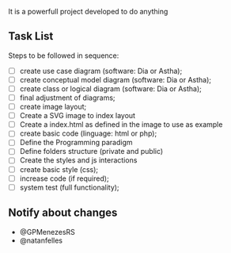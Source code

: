 
  It is a powerfull project developed to do anything
  
 ## Task List
  Steps to be followed in sequence:
 - [ ] create use case diagram (software: Dia or Astha);
 - [ ] create conceptual model diagram (software: Dia or Astha);
 - [ ] create class or logical diagram (software: Dia or Astha);
 - [ ] final adjustment of diagrams;
 - [ ] create image layout;
 - [ ] Create a SVG image to index layout
 - [ ] Create a index.html as defined in the image to use as example
 - [ ] create basic code (linguage: html or php);
 - [ ] Define the Programming paradigm
 - [ ] Define folders structure (private and public)
 - [ ] Create the styles and js interactions
 - [ ] create basic style (css);
 - [ ] increase code (if required);
 - [ ] system test (full functionality); 
 
 ## Notify about changes
 
 * @GPMenezesRS
 * @natanfelles
